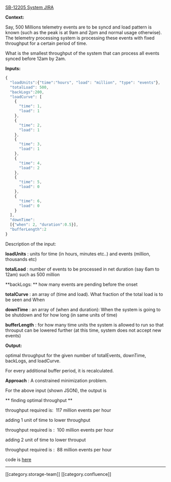 [SB-12205 System JIRA](https:///browse/SB-12205)

 **Context:** 

Say, 500 Millions telemetry events are to be syncd and load pattern is known (such as the peak is at 9am and 2pm and normal usage otherwise). The telemetry processing system is processing these events with fixed throughput for a certain period of time.

What is the smallest throughput of the system that can process all events synced before 12am by 2am.



 **Inputs:** 




```js
{
  "loadUnits":{"time":"hours", "load": "million", "type": "events"},
  "totalLoad": 500,
  "backLogs":200,
  "loadCurve": [
    {
      "time": 1,
      "load": 1
    },
    {
      "time": 2,
      "load": 1
    },
    {
      "time": 3,
      "load": 1
    },
    {
      "time": 4,
      "load": 2
    },
    {
      "time": 5,
      "load": 0
    },
    {
      "time": 6,
      "load": 0
    }
  ],
  "downTime":
  [{"when": 2, "duration":0.5}],
  "bufferLength":2
}
```


Description of the input:

 **loadUnits** : units for time (in hours, minutes etc..) and events (million, thousands etc)

 **totalLoad** : number of events to be processed in net duration (say 6am to 12am) such as 500 million

 **backLogs: ** how many events are pending before the onset

 **totalCurve** : an array of (time and load). What fraction of the total load is to be seen and When

 **downTime** : an array of (when and duration): When the system is going to be shutdown and for how long (in same units of time)

 **bufferLength** : for how many time units the system is allowed to run so that throuput can be lowered further (at this time, system does not accept new events)



 **Output:** 

optimal throughput for the given number of totalEvents, downTime, backLogs, and loadCurve.

For every additional buffer period, it is recalculated.



 **Approach** : A constrained minimization problem.

For the above input (shown JSON), the output is

\*\* finding optimal throughput \*\*

 throughput required is:  117 million events per hour

adding 1 unit of time to lower throughput

throughput required is :  100 million events per hour

adding 2 unit of time to lower throuput

throughput required is :  88 million events per hour



code is [here](https://github.com/ekstep/Data-Science/blob/master/explore/poc/autoscale/druidIndexing.py)















*****

[[category.storage-team]] 
[[category.confluence]] 
